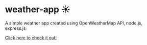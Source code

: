 # weather-app ☀️
A simple weather app created using OpenWeatherMap API, node.js, express.js

[Click here to check it out!](https://ipsha-weather-app.herokuapp.com/)
